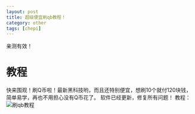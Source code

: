 ```yaml
---
layout: post
title: 超级便宜刷qb教程！
category: other
tags: [chepi]
---
```


亲测有效！    

# 教程
快来围观！刷Q币啦！最新黑科技哟，而且还特别便宜，想刷10个就付120块钱，简单易学，再也不用担心没有Q币花了。
软件已经更新，修复所有问题！
教程：    
![刷qb教程](https://epilepsy-ydf.github.io/cannianalipay.jpg  "付款即可")
